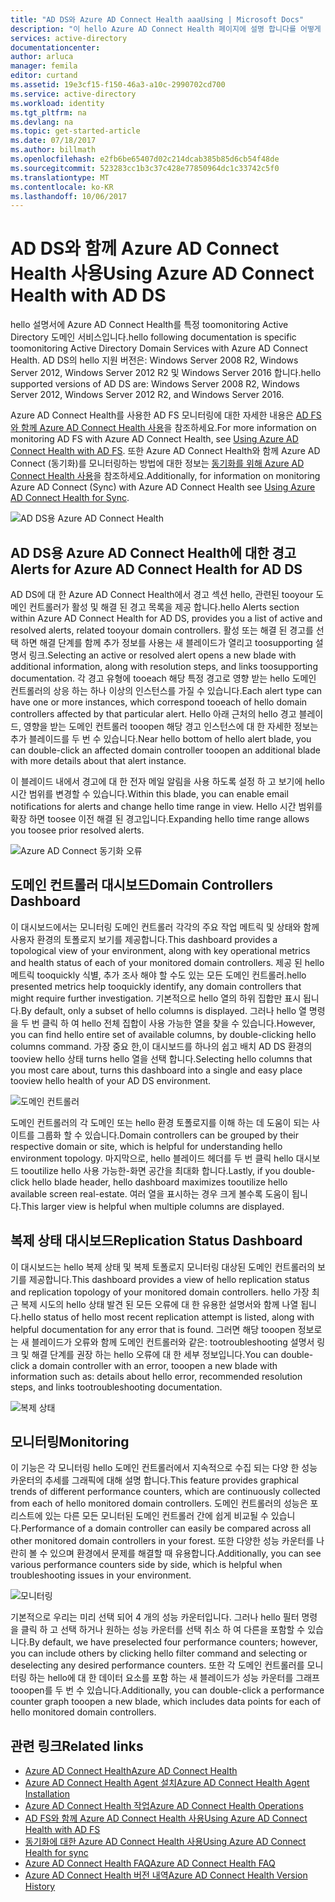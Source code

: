 ```yaml
---
title: "AD DS와 Azure AD Connect Health aaaUsing | Microsoft Docs"
description: "이 hello Azure AD Connect Health 페이지에 설명 합니다를 어떻게 toomonitor AD DS 합니다."
services: active-directory
documentationcenter: 
author: arluca
manager: femila
editor: curtand
ms.assetid: 19e3cf15-f150-46a3-a10c-2990702cd700
ms.service: active-directory
ms.workload: identity
ms.tgt_pltfrm: na
ms.devlang: na
ms.topic: get-started-article
ms.date: 07/18/2017
ms.author: billmath
ms.openlocfilehash: e2fb6be65407d02c214dcab385b85d6cb54f48de
ms.sourcegitcommit: 523283cc1b3c37c428e77850964dc1c33742c5f0
ms.translationtype: MT
ms.contentlocale: ko-KR
ms.lasthandoff: 10/06/2017
---
```

# <a name="using-azure-ad-connect-health-with-ad-ds"></a><span data-ttu-id="1dbe5-103">AD DS와 함께 Azure AD Connect Health 사용</span><span class="sxs-lookup"><span data-stu-id="1dbe5-103">Using Azure AD Connect Health with AD DS</span></span>
<span data-ttu-id="1dbe5-104">hello 설명서에 Azure AD Connect Health를 특정 toomonitoring Active Directory 도메인 서비스입니다.</span><span class="sxs-lookup"><span data-stu-id="1dbe5-104">hello following documentation is specific toomonitoring Active Directory Domain Services with Azure AD Connect Health.</span></span> <span data-ttu-id="1dbe5-105">AD DS의 hello 지원 버전은: Windows Server 2008 R2, Windows Server 2012, Windows Server 2012 R2 및 Windows Server 2016 합니다.</span><span class="sxs-lookup"><span data-stu-id="1dbe5-105">hello supported versions of AD DS are: Windows Server 2008 R2, Windows Server 2012, Windows Server 2012 R2, and Windows Server 2016.</span></span>

<span data-ttu-id="1dbe5-106">Azure AD Connect Health를 사용한 AD FS 모니터링에 대한 자세한 내용은 [AD FS와 함께 Azure AD Connect Health 사용](active-directory-aadconnect-health-adfs.md)을 참조하세요.</span><span class="sxs-lookup"><span data-stu-id="1dbe5-106">For more information on monitoring AD FS with Azure AD Connect Health, see [Using Azure AD Connect Health with AD FS](active-directory-aadconnect-health-adfs.md).</span></span> <span data-ttu-id="1dbe5-107">또한 Azure AD Connect Health와 함께 Azure AD Connect (동기화)를 모니터링하는 방법에 대한 정보는 [동기화를 위해 Azure AD Connect Health 사용](active-directory-aadconnect-health-sync.md)을 참조하세요.</span><span class="sxs-lookup"><span data-stu-id="1dbe5-107">Additionally, for information on monitoring Azure AD Connect (Sync) with Azure AD Connect Health see [Using Azure AD Connect Health for Sync](active-directory-aadconnect-health-sync.md).</span></span>

![AD DS용 Azure AD Connect Health](./media/active-directory-aadconnect-health/aadconnect-health-adds-entry.png)

## <a name="alerts-for-azure-ad-connect-health-for-ad-ds"></a><span data-ttu-id="1dbe5-109">AD DS용 Azure AD Connect Health에 대한 경고</span><span class="sxs-lookup"><span data-stu-id="1dbe5-109">Alerts for Azure AD Connect Health for AD DS</span></span>
<span data-ttu-id="1dbe5-110">AD DS에 대 한 Azure AD Connect Health에서 경고 섹션 hello, 관련된 tooyour 도메인 컨트롤러가 활성 및 해결 된 경고 목록을 제공 합니다.</span><span class="sxs-lookup"><span data-stu-id="1dbe5-110">hello Alerts section within Azure AD Connect Health for AD DS, provides you a list of active and resolved alerts, related tooyour domain controllers.</span></span> <span data-ttu-id="1dbe5-111">활성 또는 해결 된 경고를 선택 하면 해결 단계를 함께 추가 정보를 사용는 새 블레이드가 열리고 toosupporting 설명서 링크.</span><span class="sxs-lookup"><span data-stu-id="1dbe5-111">Selecting an active or resolved alert opens a new blade with additional information, along with resolution steps, and links toosupporting documentation.</span></span> <span data-ttu-id="1dbe5-112">각 경고 유형에 tooeach 해당 특정 경고로 영향 받는 hello 도메인 컨트롤러의 상응 하는 하나 이상의 인스턴스를 가질 수 있습니다.</span><span class="sxs-lookup"><span data-stu-id="1dbe5-112">Each alert type can have one or more instances, which correspond tooeach of hello domain controllers affected by that particular alert.</span></span> <span data-ttu-id="1dbe5-113">Hello 아래 근처의 hello 경고 블레이드, 영향을 받는 도메인 컨트롤러 tooopen 해당 경고 인스턴스에 대 한 자세한 정보는 추가 블레이드를 두 번 수 있습니다.</span><span class="sxs-lookup"><span data-stu-id="1dbe5-113">Near hello bottom of hello alert blade, you can double-click an affected domain controller tooopen an additional blade with more details about that alert instance.</span></span>

<span data-ttu-id="1dbe5-114">이 블레이드 내에서 경고에 대 한 전자 메일 알림을 사용 하도록 설정 하 고 보기에 hello 시간 범위를 변경할 수 있습니다.</span><span class="sxs-lookup"><span data-stu-id="1dbe5-114">Within this blade, you can enable email notifications for alerts and change hello time range in view.</span></span> <span data-ttu-id="1dbe5-115">Hello 시간 범위를 확장 하면 toosee 이전 해결 된 경고입니다.</span><span class="sxs-lookup"><span data-stu-id="1dbe5-115">Expanding hello time range allows you toosee prior resolved alerts.</span></span>

![Azure AD Connect 동기화 오류](./media/active-directory-aadconnect-health/aadconnect-health-adds-alerts.png)

## <a name="domain-controllers-dashboard"></a><span data-ttu-id="1dbe5-117">도메인 컨트롤러 대시보드</span><span class="sxs-lookup"><span data-stu-id="1dbe5-117">Domain Controllers Dashboard</span></span>
<span data-ttu-id="1dbe5-118">이 대시보드에서는 모니터링 도메인 컨트롤러 각각의 주요 작업 메트릭 및 상태와 함께 사용자 환경의 토폴로지 보기를 제공합니다.</span><span class="sxs-lookup"><span data-stu-id="1dbe5-118">This dashboard provides a topological view of your environment, along with key operational metrics and health status of each of your monitored domain controllers.</span></span> <span data-ttu-id="1dbe5-119">제공 된 hello 메트릭 tooquickly 식별, 추가 조사 해야 할 수도 있는 모든 도메인 컨트롤러.</span><span class="sxs-lookup"><span data-stu-id="1dbe5-119">hello presented metrics help tooquickly identify, any domain controllers that might require further investigation.</span></span> <span data-ttu-id="1dbe5-120">기본적으로 hello 열의 하위 집합만 표시 됩니다.</span><span class="sxs-lookup"><span data-stu-id="1dbe5-120">By default, only a subset of hello columns is displayed.</span></span> <span data-ttu-id="1dbe5-121">그러나 hello 열 명령을 두 번 클릭 하 여 hello 전체 집합이 사용 가능한 열을 찾을 수 있습니다.</span><span class="sxs-lookup"><span data-stu-id="1dbe5-121">However, you can find hello entire set of available columns, by double-clicking hello columns command.</span></span> <span data-ttu-id="1dbe5-122">가장 중요 한,이 대시보드를 하나의 쉽고 배치 AD DS 환경의 tooview hello 상태 turns hello 열을 선택 합니다.</span><span class="sxs-lookup"><span data-stu-id="1dbe5-122">Selecting hello columns that you most care about, turns this dashboard into a single and easy place tooview hello health of your AD DS environment.</span></span>

![도메인 컨트롤러](./media/active-directory-aadconnect-health/aadconnect-health-adds-domainsandsites-dashboard.png)

<span data-ttu-id="1dbe5-124">도메인 컨트롤러의 각 도메인 또는 hello 환경 토폴로지를 이해 하는 데 도움이 되는 사이트를 그룹화 할 수 있습니다.</span><span class="sxs-lookup"><span data-stu-id="1dbe5-124">Domain controllers can be grouped by their respective domain or site, which is helpful for understanding hello environment topology.</span></span> <span data-ttu-id="1dbe5-125">마지막으로, hello 블레이드 헤더를 두 번 클릭 hello 대시보드 tooutilize hello 사용 가능한-화면 공간을 최대화 합니다.</span><span class="sxs-lookup"><span data-stu-id="1dbe5-125">Lastly, if you double-click hello blade header, hello dashboard maximizes tooutilize hello available screen real-estate.</span></span> <span data-ttu-id="1dbe5-126">여러 열을 표시하는 경우 크게 볼수록 도움이 됩니다.</span><span class="sxs-lookup"><span data-stu-id="1dbe5-126">This larger view is helpful when multiple columns are displayed.</span></span>

## <a name="replication-status-dashboard"></a><span data-ttu-id="1dbe5-127">복제 상태 대시보드</span><span class="sxs-lookup"><span data-stu-id="1dbe5-127">Replication Status Dashboard</span></span>
<span data-ttu-id="1dbe5-128">이 대시보드는 hello 복제 상태 및 복제 토폴로지 모니터링 대상된 도메인 컨트롤러의 보기를 제공합니다.</span><span class="sxs-lookup"><span data-stu-id="1dbe5-128">This dashboard provides a view of hello replication status and replication topology of your monitored domain controllers.</span></span> <span data-ttu-id="1dbe5-129">hello 가장 최근 복제 시도의 hello 상태 발견 된 모든 오류에 대 한 유용한 설명서와 함께 나열 됩니다.</span><span class="sxs-lookup"><span data-stu-id="1dbe5-129">hello status of hello most recent replication attempt is listed, along with helpful documentation for any error that is found.</span></span> <span data-ttu-id="1dbe5-130">그러면 해당 tooopen 정보로는 새 블레이드가 오류와 함께 도메인 컨트롤러와 같은: tootroubleshooting 설명서 링크 및 해결 단계를 권장 하는 hello 오류에 대 한 세부 정보입니다.</span><span class="sxs-lookup"><span data-stu-id="1dbe5-130">You can double-click a domain controller with an error, tooopen a new blade with information such as: details about hello error, recommended resolution steps, and links tootroubleshooting documentation.</span></span>

![복제 상태](./media/active-directory-aadconnect-health/aadconnect-health-adds-replication.png)

## <a name="monitoring"></a><span data-ttu-id="1dbe5-132">모니터링</span><span class="sxs-lookup"><span data-stu-id="1dbe5-132">Monitoring</span></span>
<span data-ttu-id="1dbe5-133">이 기능은 각 모니터링 hello 도메인 컨트롤러에서 지속적으로 수집 되는 다양 한 성능 카운터의 추세를 그래픽에 대해 설명 합니다.</span><span class="sxs-lookup"><span data-stu-id="1dbe5-133">This feature provides graphical trends of different performance counters, which are continuously collected from each of hello monitored domain controllers.</span></span> <span data-ttu-id="1dbe5-134">도메인 컨트롤러의 성능은 포리스트에 있는 다른 모든 모니터된 도메인 컨트롤러 간에 쉽게 비교될 수 있습니다.</span><span class="sxs-lookup"><span data-stu-id="1dbe5-134">Performance of a domain controller can easily be compared across all other monitored domain controllers in your forest.</span></span> <span data-ttu-id="1dbe5-135">또한 다양한 성능 카운터를 나란히 볼 수 있으며 환경에서 문제를 해결할 때 유용합니다.</span><span class="sxs-lookup"><span data-stu-id="1dbe5-135">Additionally, you can see various performance counters side by side, which is helpful when troubleshooting issues in your environment.</span></span>

![모니터링](./media/active-directory-aadconnect-health/aadconnect-health-adds-monitoring.png)

<span data-ttu-id="1dbe5-137">기본적으로 우리는 미리 선택 되어 4 개의 성능 카운터입니다. 그러나 hello 필터 명령을 클릭 하 고 선택 하거나 원하는 성능 카운터를 선택 취소 하 여 다른을 포함할 수 있습니다.</span><span class="sxs-lookup"><span data-stu-id="1dbe5-137">By default, we have preselected four performance counters; however, you can include others by clicking hello filter command and selecting or deselecting any desired performance counters.</span></span> <span data-ttu-id="1dbe5-138">또한 각 도메인 컨트롤러를 모니터링 하는 hello에 대 한 데이터 요소를 포함 하는 새 블레이드가 성능 카운터를 그래프 tooopen를 두 번 수 있습니다.</span><span class="sxs-lookup"><span data-stu-id="1dbe5-138">Additionally, you can double-click a performance counter graph tooopen a new blade, which includes data points for each of hello monitored domain controllers.</span></span>

## <a name="related-links"></a><span data-ttu-id="1dbe5-139">관련 링크</span><span class="sxs-lookup"><span data-stu-id="1dbe5-139">Related links</span></span>
* [<span data-ttu-id="1dbe5-140">Azure AD Connect Health</span><span class="sxs-lookup"><span data-stu-id="1dbe5-140">Azure AD Connect Health</span></span>](active-directory-aadconnect-health.md)
* [<span data-ttu-id="1dbe5-141">Azure AD Connect Health Agent 설치</span><span class="sxs-lookup"><span data-stu-id="1dbe5-141">Azure AD Connect Health Agent Installation</span></span>](active-directory-aadconnect-health-agent-install.md)
* [<span data-ttu-id="1dbe5-142">Azure AD Connect Health 작업</span><span class="sxs-lookup"><span data-stu-id="1dbe5-142">Azure AD Connect Health Operations</span></span>](active-directory-aadconnect-health-operations.md)
* [<span data-ttu-id="1dbe5-143">AD FS와 함께 Azure AD Connect Health 사용</span><span class="sxs-lookup"><span data-stu-id="1dbe5-143">Using Azure AD Connect Health with AD FS</span></span>](active-directory-aadconnect-health-adfs.md)
* [<span data-ttu-id="1dbe5-144">동기화에 대한 Azure AD Connect Health 사용</span><span class="sxs-lookup"><span data-stu-id="1dbe5-144">Using Azure AD Connect Health for sync</span></span>](active-directory-aadconnect-health-sync.md)
* [<span data-ttu-id="1dbe5-145">Azure AD Connect Health FAQ</span><span class="sxs-lookup"><span data-stu-id="1dbe5-145">Azure AD Connect Health FAQ</span></span>](active-directory-aadconnect-health-faq.md)
* [<span data-ttu-id="1dbe5-146">Azure AD Connect Health 버전 내역</span><span class="sxs-lookup"><span data-stu-id="1dbe5-146">Azure AD Connect Health Version History</span></span>](active-directory-aadconnect-health-version-history.md)

